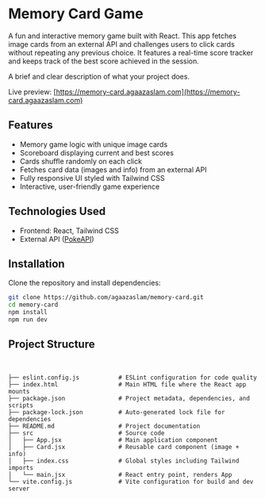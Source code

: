 # Memory Card Game

A fun and interactive memory game built with React. This app fetches image cards from an external API and challenges users to click cards without repeating any previous choice.
It features a real-time score tracker and keeps track of the best score achieved in the session.

A brief and clear description of what your project does.

Live preview: [https://memory-card.agaazaslam.com](https://memory-card.agaazaslam.com)

## Features

- Memory game logic with unique image cards
- Scoreboard displaying current and best scores
- Cards shuffle randomly on each click
- Fetches card data (images and info) from an external API
- Fully responsive UI styled with Tailwind CSS
- Interactive, user-friendly game experience

## Technologies Used

- Frontend: React, Tailwind CSS
- External API ([PokeAPI](https://pokeapi.co))

## Installation

Clone the repository and install dependencies:

```bash
git clone https://github.com/agaazaslam/memory-card.git
cd memory-card
npm install
npm run dev
```

## Project Structure

<pre> <code> 

├── eslint.config.js           # ESLint configuration for code quality
├── index.html                 # Main HTML file where the React app mounts
├── package.json               # Project metadata, dependencies, and scripts
├── package-lock.json          # Auto-generated lock file for dependencies
├── README.md                  # Project documentation
├── src                        # Source code
│   ├── App.jsx                # Main application component
│   ├── Card.jsx               # Reusable card component (image + info)
│   ├── index.css              # Global styles including Tailwind imports
│   └── main.jsx               # React entry point, renders App
└── vite.config.js             # Vite configuration for build and dev server

 </code> </pre>
